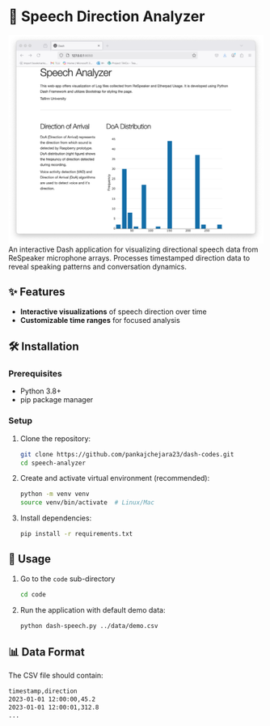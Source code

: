 # 🎤 Speech Direction Analyzer

![Dashboard Screenshot](./images/server.png) 
An interactive Dash application for visualizing directional speech data from ReSpeaker microphone arrays. Processes timestamped direction data to reveal speaking patterns and conversation dynamics.

## ✨ Features

- **Interactive visualizations** of speech direction over time
- **Customizable time ranges** for focused analysis

## 🛠️ Installation

### Prerequisites
- Python 3.8+
- pip package manager

### Setup
1. Clone the repository:
   ```sh
   git clone https://github.com/pankajchejara23/dash-codes.git
   cd speech-analyzer

2. Create and activate virtual environment (recommended):
    ```sh
    python -m venv venv
    source venv/bin/activate  # Linux/Mac
    ```
3. Install dependencies:
    ```sh
    pip install -r requirements.txt
    ```
## 🚀 Usage
1. Go to the `code` sub-directory
    ```sh
    cd code
    ```
2. Run the application with default demo data:
    ```sh
    python dash-speech.py ../data/demo.csv
    ```

## 📊 Data Format

The CSV file should contain:
```csv
timestamp,direction
2023-01-01 12:00:00,45.2
2023-01-01 12:00:01,312.8
...
```